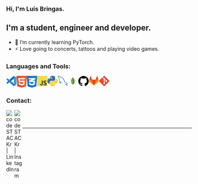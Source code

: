 ### Hi, I'm Luis Bringas.

## I'm a student, engineer and developer.

- 🌱  I’m currently learning PyTorch.
- ⚡  Love going to concerts, tattoos and playing video games.

### Languages and Tools:

<img align="left" alt="Visual Studio Code" width="28px" src="Skills/VisualStudioCode.svg"/>
<img align="left" alt="HTML5" width="28px" src="Skills/HTML.svg"/>
<img align="left" alt="CSS3" width="28px" src="Skills/CSS.svg"/>
<img align="left" alt="JavaScript" width="28px" src="Skills/JavaScript.svg" />
<img align="left" alt="Python" width="28px" src="Skills/Python.svg" />
<img align="left" alt="MySQL" width="28px" src="Skills/MySQL.svg" />
<img align="left" alt="MongoDB" width="28px" src="Skills/MongoDB.svg" />
<img align="left" alt="GitHub" width="28px" src="Skills/Github.png" />
<img align="left" alt="GitLab" width="28px" src="Skills/Gitlab.svg" />
<img align="left" alt="Git" width="28px" src="Skills/Git.svg" />

<br/>
<br/>

### Contact:

[<img align="left" alt="codeSTACKr | LinkedIn" width="22px" src="https://cdn.jsdelivr.net/npm/simple-icons@v3/icons/linkedin.svg" />][linkedin]
[<img align="left" alt="codeSTACKr | Instagram" width="22px" src="https://cdn.jsdelivr.net/npm/simple-icons@v3/icons/instagram.svg" />][instagram]

<br />
<br />

---

[instagram]: https://www.instagram.com/bringas.el.pelon/
[linkedin]: https://www.linkedin.com/in/luisestebanacevedobringas
